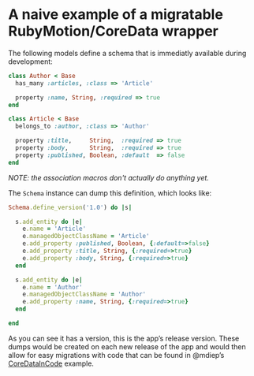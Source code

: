 # A naive example of a migratable RubyMotion/CoreData wrapper

The following models define a schema that is immediatly available during development:

```ruby
class Author < Base
  has_many :articles, :class => 'Article'

  property :name, String, :required => true
end

class Article < Base
  belongs_to :author, :class => 'Author'

  property :title,     String,  :required => true
  property :body,      String,  :required => true
  property :published, Boolean, :default  => false
end
```

_NOTE: the association macros don't actually do anything yet._

The `Schema` instance can dump this definition, which looks like:

```ruby
Schema.define_version('1.0') do |s|

  s.add_entity do |e|
    e.name = 'Article'
    e.managedObjectClassName = 'Article'
    e.add_property :published, Boolean, {:default=>false}
    e.add_property :title, String, {:required=>true}
    e.add_property :body, String, {:required=>true}
  end

  s.add_entity do |e|
    e.name = 'Author'
    e.managedObjectClassName = 'Author'
    e.add_property :name, String, {:required=>true}
  end

end
```

As you can see it has a version, this is the app’s release version. These dumps
would be created on each new release of the app and would then allow for easy
migrations with code that can be found in @mdiep’s [CoreDataInCode][1] example.

[1]: https://github.com/mdiep/CoreDataInCode
